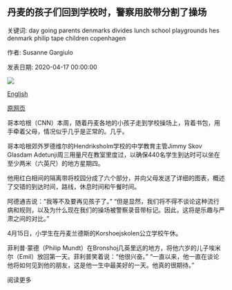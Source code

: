 ## 丹麦的孩子们回到学校时，警察用胶带分割了操场

关键词: day going parents denmarks divides lunch school playgrounds hes denmark philip tape children copenhagen

作者: Susanne Gargiulo

发表日期: 2020-04-17 00:00:00

![](https://cdn.cnn.com/cnnnext/dam/assets/200417120144-02-denmark-coronavirus-super-tease.jpg)

[English](Police%20tape%20divides%20playgrounds%20as%20Denmark%27s%20children%20go%20back%20to%20school.md)

[原网页](https://edition.cnn.com/2020/04/17/europe/denmark-coronavirus-first-school-intl/index.html)

哥本哈根（CNN）本周，随着丹麦各地的小孩子走到学校操场上，背着书包，用手牵着父母，情况似乎几乎是正常的。几乎。

哥本哈根郊外罗德维尔的Hendriksholm学校的中学教育主管Jimmy Skov Glasdam Adetunji周三用量尺在教室里度过，以确保440名学生到达时可以坐在至少两米（六英尺）的地方星期四。

他用红白相间的隔离带将校园分成了六个部分，并向父母发送了详细的图表，概述了交错的到达时间，路线，休息时间和午餐时间。

阿德通吉说：“我等不及要再见孩子了。” “但是显然，我们将不得不谈论这种流行病和规则，以及为什么现在我们的操场被警察录音带标记。因此，这将是乐趣与严肃之间的对比。”

4月15日，小学生在丹麦兰德斯的Korshoejskolen公立学校午休。

菲利普·蒙德（Philip Mundt）在Bronshoj几英里远的地方，将他六岁的儿子埃米尔（Emil）放回第一天。菲利普笑着说：“他很兴奋。” “一直以来，他一直在谈论他将如何见到他的朋友，这是他一生中最美好的一天。他真的很期待。”

阅读更多
